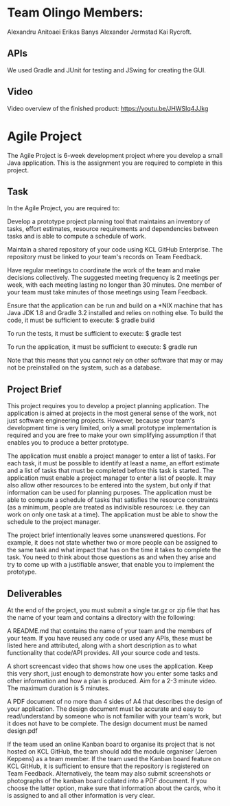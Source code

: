 # Team Olingo Members:

Alexandru Anitoaei
Erikas Banys
Alexander Jermstad
Kai Rycroft.

## APIs
We used Gradle and JUnit for testing and JSwing for creating the GUI.

## Video
Video overview of the finished product: https://youtu.be/JHWSIq4JJkg

# Agile Project

The Agile Project is 6-week development project where you develop a small Java application. This is the assignment you are required to complete in this project.

## Task

In the Agile Project, you are required to:

Develop a prototype project planning tool that maintains an inventory of tasks, effort estimates, resource requirements and dependencies between tasks and is able to compute a schedule of work.

Maintain a shared repository of your code using KCL GitHub Enterprise. The repository must be linked to your team's records on Team Feedback.

Have regular meetings to coordinate the work of the team and make decisions collectively. The suggested meeting frequency is 2 meetings per week, with each meeting lasting no longer than 30 minutes. One member of your team must take minutes of those meetings using Team Feedback.

Ensure that the application can be run and build on a *NIX machine that has Java JDK 1.8 and Gradle 3.2 installed and relies on nothing else. To build the code, it must be sufficient to execute:
$ gradle build

To run the tests, it must be sufficient to execute:
$ gradle test

To run the application, it must be sufficient to execute:
$ gradle run

Note that this means that you cannot rely on other software that may or may not be preinstalled on the system, such as a database.

## Project Brief

This project requires you to develop a project planning application. The application is aimed at projects in the most general sense of the work, not just software engineering projects. However, because your team's development time is very limited, only a small prototype implementation is required and you are free to make your own simplifying assumption if that enables you to produce a better prototype.

The application must enable a project manager to enter a list of tasks. For each task, it must be possible to identify at least a name, an effort estimate and a list of tasks that must be completed before this task is started. The application must enable a project manager to enter a list of people. It may also allow other resources to be entered into the system, but only if that information can be used for planning purposes. The application must be able to compute a schedule of tasks that satisfies the resource constraints (as a minimum, people are treated as indivisible resources: i.e. they can work on only one task at a time). The application must be able to show the schedule to the project manager.

The project brief intentionally leaves some unanswered questions. For example, it does not state whether two or more people can be assigned to the same task and what impact that has on the time it takes to complete the task. You need to think about those questions as and when they arise and try to come up with a justifiable answer, that enable you to implement the prototype.

## Deliverables

At the end of the project, you must submit a single tar.gz or zip file that has the name of your team and contains a directory with the following:

A README.md that contains the name of your team and the members of your team. If you have reused any code or used any APIs, these must be listed here and attributed, along with a short description as to what functionality that code/API provides.
All your source code and tests.

A short screencast video that shows how one uses the application. Keep this very short, just enough to demonstrate how you enter some tasks and other information and how a plan is produced. Aim for a 2-3 minute video. The maximum duration is 5 minutes.

A PDF document of no more than 4 sides of A4 that describes the design of your application. The design document must be accurate and easy to read/understand by someone who is not familiar with your team's work, but it does not have to be complete. The design document must be named design.pdf

If the team used an online Kanban board to organise its project that is not hosted on KCL GitHub, the team should add the module organiser (Jeroen Keppens) as a team member.  If the team used the Kanban board feature on KCL GitHub, it is sufficient to ensure that the repository is registered on Team Feedback.  Alternatively, the team may also submit screenshots or photographs of the kanban board collated into a PDF document.  If you choose the latter option, make sure that information about the cards, who it is assigned to and all other information is very clear.

